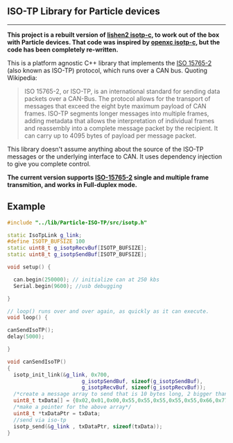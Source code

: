 ## ISO-TP Library for Particle devices
___


**This project is a rebuilt version of [lishen2 isotp-c](https://github.com/lishen2/isotp-c), to work out of the box with Particle devices. That code was inspired by [openxc isotp-c](https://github.com/openxc/isotp-c), but the code has been completely re-written.**

This is a platform agnostic C++ library that implements the [ISO 15765-2](https://en.wikipedia.org/wiki/ISO_15765-2) (also known as ISO-TP) protocol, which runs over a CAN bus. Quoting Wikipedia:

>ISO 15765-2, or ISO-TP, is an international standard for sending data packets over a CAN-Bus.
>The protocol allows for the transport of messages that exceed the eight byte maximum payload of CAN frames. 
>ISO-TP segments longer messages into multiple frames, adding metadata that allows the interpretation of individual frames and reassembly 
>into a complete message packet by the recipient. It can carry up to 4095 bytes of payload per message packet.

This library doesn't assume anything about the source of the ISO-TP messages or the underlying interface to CAN. It uses dependency injection to give you complete control.

**The current version supports [ISO-15765-2](https://en.wikipedia.org/wiki/ISO_15765-2) single and multiple frame transmition, and works in Full-duplex mode.**

## Example

```C++
#include "../lib/Particle-ISO-TP/src/isotp.h"

static IsoTpLink g_link;
#define ISOTP_BUFSIZE 100
static uint8_t g_isotpRecvBuf[ISOTP_BUFSIZE];
static uint8_t g_isotpSendBuf[ISOTP_BUFSIZE];

void setup() {

  can.begin(250000); // initialize can at 250 kbs 
  Serial.begin(9600); //usb debugging

}

// loop() runs over and over again, as quickly as it can execute.
void loop() {

canSendIsoTP();
delay(5000);

}

void canSendIsoTP()
{
  isotp_init_link(&g_link, 0x700,
						g_isotpSendBuf, sizeof(g_isotpSendBuf), 
						g_isotpRecvBuf, sizeof(g_isotpRecvBuf));
  /*create a message array to send that is 10 bytes long, 2 bigger than a maximum can frame size*/
  uint8_t txData[] = {0x02,0x01,0x00,0x55,0x55,0x55,0x55,0x55,0x66,0x77};
  /*make a pointer for the above array*/
  uint8_t *txDataPtr = txData;
  //send via iso-tp
  isotp_send(&g_link , txDataPtr, sizeof(txData));
}
```